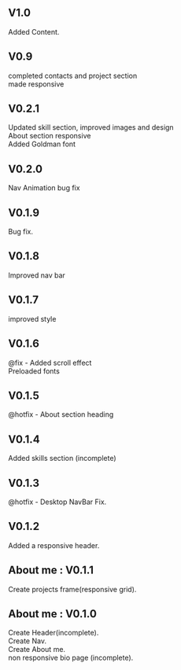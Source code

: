 ## V1.0

Added Content.

## V0.9

completed contacts and project section<br />
made responsive

## V0.2.1

Updated skill section, improved images and design<br />
About section responsive<br />
Added Goldman font<br />

## V0.2.0

Nav Animation bug fix<br />

## V0.1.9

Bug fix.<br />

## V0.1.8

Improved nav bar<br />

## V0.1.7

improved style<br />

## V0.1.6

@fix - Added scroll effect<br />
Preloaded fonts<br />

## V0.1.5

@hotfix - About section heading<br />

## V0.1.4

Added skills section (incomplete)<br />

## V0.1.3

@hotfix - Desktop NavBar Fix.<br />

## V0.1.2

Added a responsive header.<br />

## About me : V0.1.1

Create projects frame(responsive grid).<br />

## About me : V0.1.0

Create Header(incomplete).<br />
Create Nav.<br />
Create About me.<br />
non responsive bio page (incomplete).<br />
